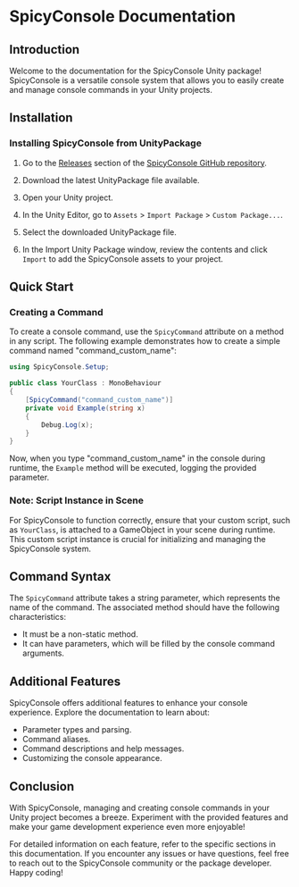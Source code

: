 # SpicyConsole Documentation

## Introduction

Welcome to the documentation for the SpicyConsole Unity package! SpicyConsole is a versatile console system that allows you to easily create and manage console commands in your Unity projects.

## Installation

### Installing SpicyConsole from UnityPackage

1. Go to the [Releases](https://github.com/LagowiecDev/SpicyConsole/releases) section of the [SpicyConsole GitHub repository](https://github.com/LagowiecDev/SpicyConsole).

2. Download the latest UnityPackage file available.

3. Open your Unity project.

4. In the Unity Editor, go to `Assets` > `Import Package` > `Custom Package...`.

5. Select the downloaded UnityPackage file.

6. In the Import Unity Package window, review the contents and click `Import` to add the SpicyConsole assets to your project.

## Quick Start

### Creating a Command

To create a console command, use the `SpicyCommand` attribute on a method in any script. The following example demonstrates how to create a simple command named "command_custom_name":

```csharp
using SpicyConsole.Setup;

public class YourClass : MonoBehaviour
{
    [SpicyCommand("command_custom_name")]
    private void Example(string x)
    {
        Debug.Log(x);
    }
}
```

Now, when you type "command_custom_name" in the console during runtime, the `Example` method will be executed, logging the provided parameter.

### Note: Script Instance in Scene

For SpicyConsole to function correctly, ensure that your custom script, such as `YourClass`, is attached to a GameObject in your scene during runtime. This custom script instance is crucial for initializing and managing the SpicyConsole system.

## Command Syntax

The `SpicyCommand` attribute takes a string parameter, which represents the name of the command. The associated method should have the following characteristics:

- It must be a non-static method.
- It can have parameters, which will be filled by the console command arguments.

## Additional Features

SpicyConsole offers additional features to enhance your console experience. Explore the documentation to learn about:

- Parameter types and parsing.
- Command aliases.
- Command descriptions and help messages.
- Customizing the console appearance.

## Conclusion

With SpicyConsole, managing and creating console commands in your Unity project becomes a breeze. Experiment with the provided features and make your game development experience even more enjoyable!

For detailed information on each feature, refer to the specific sections in this documentation. If you encounter any issues or have questions, feel free to reach out to the SpicyConsole community or the package developer. Happy coding!